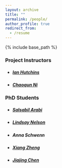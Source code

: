 ```yaml
---
layout: archive
title: ""
permalink: /people/
author_profile: true
redirect_from:
  - /resume
---
```


{% include base_path %}

### Project Instructors
* ##### [Ian Hutchins](https://hutchinslab.github.io/)

* ##### [Chaoqun Ni](https://chaoqunni.github.io/)



### PhD Students

* ##### [Salsabil Arabi](https://ischool.wisc.edu/blog/staff/arabi-salsabil/)

* ##### [Lindsay Nelson](https://masters.bact.wisc.edu/staff/wilson-lindsay/)

* ##### Anna Schwenn

* ##### [Xiang Zheng](https://ischool.wisc.edu/blog/staff/zheng-xiang/)

* ##### [Jiajing Chen](https://ischool.wisc.edu/blog/staff/chen-jiajing/)

